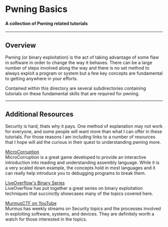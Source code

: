 # Pwning Basics

#### A collection of Pwning related tutorials

---

## Overview

Pwning (or binary exploitation) is the act of taking advantage of some flaw in software
in order to change the way it behaves. There can be a large number of steps involved
along the way and there is no set method to always exploit a program or system but
a few key concepts are fundamental to getting anywhere in your efforts.

Contained within this directory are several subdirectories containing tutorials on these
fundamental skills that are required for pwning.

---

## Additional Resources

Security is hard, thats why it pays. One method of explanation may not work for everyone,
and some people will want more than what I can offer in these tutorials. For those reasons
I am including links to a number of resources that I hope will aid the curious in their
quest to understanding pwning more.

[MicroCorruption](https://microcorruption.com)  
MicroCorruption is a great game developed to provide an interactive introduction into reading and
understanding assembly language. While it is a very scaled down example, the concepts hold in most
languages and it can really help introduce you to debugging programs to break them.

[LiveOverflow's Binary Series](https://www.youtube.com/watch?v=iyAyN3GFM7A&list=PLhixgUqwRTjxglIswKp9mpkfPNfHkzyeN)  
LiveOverflow has put together a great series on binary exploitation techniques that succinctly 
showcases many of the topics covered here.

[MurmusCTF on YouTube](https://www.youtube.com/channel/UCUB9vOGEUpw7IKJRoR4PK-A)  
Murmus has weekly streams on Security topics and the processes involved in exploiting software,
systems, and devices. They are definitely worth a watch for those interested in the topics.
